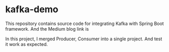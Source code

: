 # kafka-demo

This repository contains source code for integrating Kafka with Spring Boot framework.
And the Medium blog link is 

In this project, I merged Producer, Consumer into a single project. And test it work as expected. 
